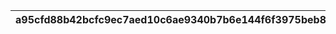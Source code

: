 |a95cfd88b42bcfc9ec7aed10c6ae9340b7b6e144f6f3975beb8d3714b9934e06|0530021043ca5f7d07273de204103a70f1e29e1e4e7fa84897850ca91e75e1cf|4c6b8e02e0d9f8304b90ab7da452ce1afc27fd99c9abc3bca277e0c06aec6167|2f1fe1e2b89526b643956d46b211e9db99da9a0f6741981ae05ad7cb9753b79e|dd1fb37838f9373e06f01b777c914959e73b96aed5879def3f857bff1c51d151|b77313366af28be55f2cd0b05f3d434c4417d3570ab00efd2df83204189fdec2|2292f6c58bbc08827daeaf9998e1298ea85c9419aeeb5a4f794a269244b451f1|fe614456fecf64fc1955ef21fde9c4ca22bfdb153f57d25fa1c5af97f942d5b4|ce17111ef3ec63b687bac9bd8bdd510f9b821fe3ce510b680a836fe1da8f88cd|2469fd1a7b58e48322dc3f0a90ca30bb8d42f78d200304990060416dc31b08b2|b3f72a0d81f465e51521f530983187cc41702c80509d648ea8341d2a281b877f|
| --- | --- | --- | --- | --- | --- | --- | --- | --- | --- | --- |